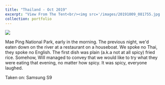 ```yaml
---
title: "Thailand - Oct 2019"
excerpt: "View From The Tent<br/><img src='/images/20191009_081755.jpg'>"
collection: portfolio
---
```


<img src='/images/20191009_081755.jpg'>

Mae Ping National Park, early in the morning. The previous night, we'd eaten down on the river at a restaurant on a houseboat. We spoke no Thai, they spoke no English. The first dish was plain (a.k.a not at all spicy) fried rice. Somehow, Will managed to convey that we would like to try what they were eating that evening, no matter how spicy. It was spicy, everyone laughed.

Taken on: Samsung S9
